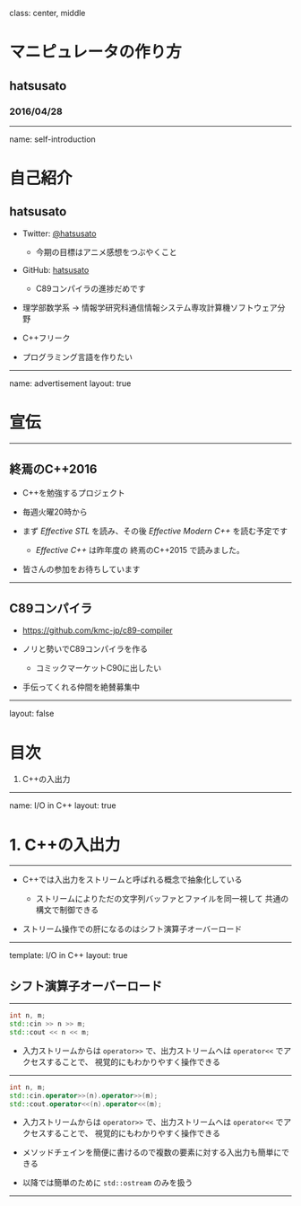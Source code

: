 class: center, middle

# マニピュレータの作り方

## hatsusato

### 2016/04/28

---
name: self-introduction

# 自己紹介

## hatsusato

- Twitter: [@hatsusato](https://twitter.com/hatsusato)

	- 今期の目標はアニメ感想をつぶやくこと

- GitHub: [hatsusato](https://github.com/hatsusato)

	- C89コンパイラの進捗だめです

- 理学部数学系 -> 情報学研究科通信情報システム専攻計算機ソフトウェア分野

- C++フリーク

- プログラミング言語を作りたい

---
name: advertisement
layout: true

# 宣伝

---

## 終焉のC++2016

- C++を勉強するプロジェクト

- 毎週火曜20時から

- まず _Effective STL_ を読み、その後 _Effective Modern C++_ を読む予定です

	- _Effective C++_ は昨年度の 終焉のC++2015 で読みました。

- 皆さんの参加をお待ちしています

---

## C89コンパイラ

- https://github.com/kmc-jp/c89-compiler

- ノリと勢いでC89コンパイラを作る

	- コミックマーケットC90に出したい

- 手伝ってくれる仲間を絶賛募集中

---
layout: false

# 目次

1. C++の入出力

---
name: I/O in C++
layout: true

# 1. C++の入出力

---

- C++では入出力をストリームと呼ばれる概念で抽象化している

	- ストリームによりただの文字列バッファとファイルを同一視して
	  共通の構文で制御できる

- ストリーム操作での肝になるのはシフト演算子オーバーロード

---
template: I/O in C++
layout: true

## シフト演算子オーバーロード

---

```C++
int n, m;
std::cin >> n >> m;
std::cout << n << m;
```

- 入力ストリームからは `operator>>` で、出力ストリームへは `operator<<` でアクセスすることで、
  視覚的にもわかりやすく操作できる

---

```C++
int n, m;
std::cin.operator>>(n).operator>>(m);
std::cout.operator<<(n).operator<<(m);
```

- 入力ストリームからは `operator>>` で、出力ストリームへは `operator<<` でアクセスすることで、
  視覚的にもわかりやすく操作できる

- メソッドチェインを簡便に書けるので複数の要素に対する入出力も簡単にできる

- 以降では簡単のために `std::ostream` のみを扱う

---

